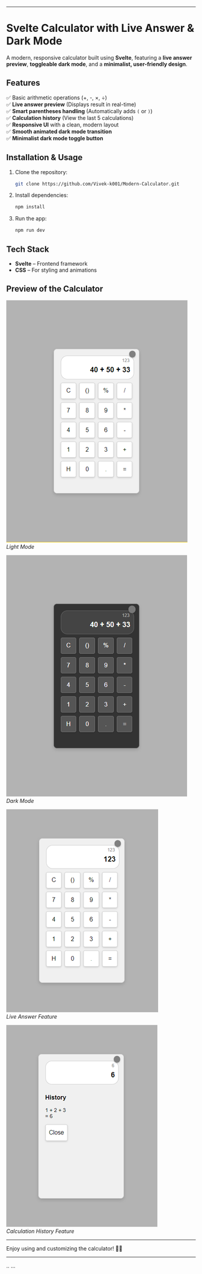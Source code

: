 ﻿
---

# Svelte Calculator with Live Answer & Dark Mode  

A modern, responsive calculator built using **Svelte**, featuring a **live answer preview**, **toggleable dark mode**, and a **minimalist, user-friendly design**.  

## Features  

✅ Basic arithmetic operations (+, -, ×, ÷)  
✅ **Live answer preview** (Displays result in real-time)  
✅ **Smart parentheses handling** (Automatically adds `(` or `)`)  
✅ **Calculation history** (View the last 5 calculations)  
✅ **Responsive UI** with a clean, modern layout  
✅ **Smooth animated dark mode transition**  
✅ **Minimalist dark mode toggle button**  

## Installation & Usage  

1. Clone the repository:  
   ```bash
   git clone https://github.com/Vivek-k001/Modern-Calculator.git
   ```  
2. Install dependencies:  
   ```bash
   npm install
   ```  
3. Run the app:  
   ```bash
   npm run dev
   ```  

## Tech Stack  

- **Svelte** – Frontend framework  
- **CSS** – For styling and animations  

## Preview of the Calculator  

![Calculator Light Mode](preview/light-mode.png)  
*Light Mode*  

![Calculator Dark Mode](preview/dark-mode.png)  
*Dark Mode*  

![Live Answer Mode](preview/live.png)  
*Live Answer Feature*  

![Show History Mode](preview/history.png)  
*Calculation History Feature*  

---

Enjoy using and customizing the calculator! 🚀🎉  

---
..
...